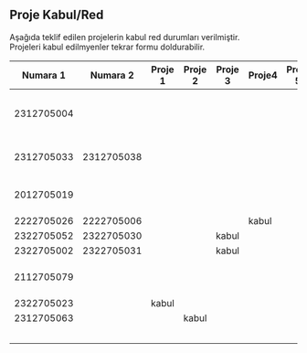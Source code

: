
## Proje Kabul/Red

Aşağıda teklif edilen projelerin kabul red durumları verilmiştir.   
Projeleri kabul edilmyenler tekrar formu doldurabilir.

<table><thead><tr><th>Numara 1</th><th>Numara 2</th><th>Proje 1</th><th>Proje 2</th><th>Proje 3</th><th>Proje4</th><th>Proje 5</th><th>Proje 6</th><th>Gerekçe</th><th></th></tr></thead><tbody><tr><td>2312705004</td><td> </td><td></td><td></td><td></td><td></td><td></td><td></td><td>Projeler açıklanmamış, veri seti belirtilmemiş.</td><td></td></tr><tr><td>2312705033</td><td>2312705038</td><td></td><td></td><td></td><td></td><td></td><td></td><td>Kullanılacak veri setleri belirtilmemiş.</td><td></td></tr><tr><td>2012705019</td><td> </td><td></td><td></td><td></td><td></td><td></td><td></td><td>Kullanılacak veri setleri belirtilmemiş.</td><td></td></tr><tr><td>2222705026</td><td>2222705006</td><td></td><td></td><td></td><td>kabul</td><td></td><td></td><td></td><td></td></tr><tr><td>2322705052</td><td>2322705030</td><td></td><td></td><td>kabul</td><td></td><td></td><td></td><td></td><td></td></tr>
<tr><td>2322705002</td><td>2322705031</td><td></td><td></td><td>kabul</td><td></td><td></td><td></td><td></td><td></td></tr><tr><td>2112705079</td><td> </td><td></td><td></td><td></td><td></td><td></td><td></td><td>Kullanılacak veri setleri belirtilmemiş.</td><td></td></tr><tr><td>2322705023</td><td> </td><td>kabul</td><td></td><td></td><td></td><td></td><td></td><td></td><td></td></tr><tr><td>2312705063</td><td> </td><td></td><td>kabul</td><td></td><td></td><td></td><td></td><td></td><td></td></tr><tr><td></td><td></td><td></td><td></td><td></td><td></td><td></td><td></td><td></td><td></td></tr><tr><td></td><td></td><td></td><td></td><td></td><td></td><td></td><td></td><td></td><td></td></tr><tr><td></td><td></td><td></td><td></td><td></td><td></td><td></td><td></td><td></td><td></td></tr><tr><td></td><td></td><td></td><td></td><td></td><td></td><td></td><td></td><td></td><td></td></tr>
<tr><td></td><td></td><td></td><td></td><td></td><td></td><td></td><td></td><td></td><td></td></tr></tbody></table>
